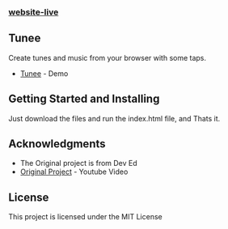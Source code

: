 ### [website-live](https://tunee.netlify.app/)
## Tunee
Create tunes and music from your browser with some taps. 
* [Tunee](https://www.tunee.ml/) - Demo


## Getting Started and Installing

Just download the files and run the index.html file, and Thats it.

## Acknowledgments

* The Original project is from Dev Ed
* [Original Project](https://www.youtube.com/watch?v=2VJlzeEVL8A&t=1s) - Youtube Video

## License

This project is licensed under the MIT License 
